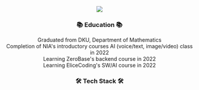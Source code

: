 <div align="center">

<img src="https://capsule-render.vercel.app/api?type=wave&color=auto&height=300&section=header&text=✨leejiihyeon✨&fontSize=90" />

<h3 align="center"><b>📚 Education 📚</b></h3>
Graduated from DKU, Department of Mathematics<br>
Completion of NIA's introductory courses AI (voice/text, image/video) class in 2022<br>
Learning ZeroBase's backend course in 2022<br>
Learning EliceCoding's SW/AI course in 2022<br>

<h3 align="center"><b>🛠 Tech Stack 🛠</b></h3>

<p align="center">
</p>
</div>
